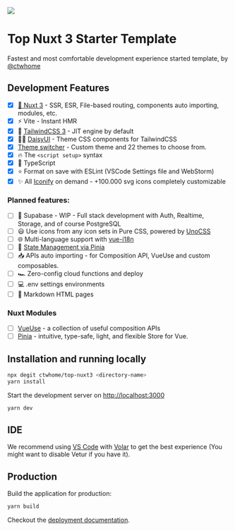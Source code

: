 ![](https://user-images.githubusercontent.com/4195550/147338199-cff47e80-f05c-4b3d-afe0-1c7b8aad08e4.png)

# Top Nuxt 3 Starter Template

Fastest and most comfortable development experience started template, by [@ctwhome](https://github.com/ctwhome)

## Development Features

* [x] [💚 Nuxt 3](https://v3.nuxtjs.org) - SSR, ESR, File-based routing, components auto importing, modules, etc.
* [x] ⚡️ Vite - Instant HMR
* [x] 🎨 [TailwindCSS 3](https://tailwindcss.com/) - JIT engine by default
* [x] 👩‍🎨 [DaisyUI](https://daisyui.com) - Theme CSS components for TailwindCSS
* [x] [Theme switcher](https://github.com/saadeghi/theme-change) - Custom theme and 22 themes to choose from. 
* [x] 🔥 The `<script setup>` syntax
* [x] 🦾 TypeScript
* [x] ⭐️ Format on save with ESLint (VSCode Settings file and WebStorm)
* [x] ✨ All [Iconify](https://iconify.design/) on demand - +100.000 svg icons completely customizable

### Planned features:

*   [ ] 🐘 Supabase - WIP - Full stack development with Auth, Realtime, Storage, and of course PostgreSQL
*   [ ] 😃 Use icons from any icon sets in Pure CSS, powered by [UnoCSS](https://github.com/antfu/unocss)
*   [ ] 🌐 Multi-language support with [vue-i18n](https://github.com/intlify/vue-i18n-next)
*   [ ] 🍍 [State Management via Pinia](https://pinia.esm.dev/)
*   [ ] 📥 APIs auto importing - for Composition API, VueUse and custom composables.
*   [ ] 🏎 Zero-config cloud functions and deploy
*   [ ] 💻 .env settings environments
*   [ ] 📄 Markdown HTML pages

### Nuxt Modules

*   [ ] [VueUse](https://github.com/vueuse/vueuse) - a collection of useful composition APIs
*   [ ] [Pinia](https://pinia.esm.dev/) - intuitive, type-safe, light, and flexible Store for Vue.

## Installation and running locally

```bash
npx degit ctwhome/top-nuxt3 <directory-name>
yarn install
```

Start the development server on [http://localhost:3000](http://localhost:3000)

```bash
yarn dev
```

## IDE

We recommend using [VS Code](https://code.visualstudio.com/) with [Volar](https://github.com/johnsoncodehk/volar) to get the best experience (You might want to disable Vetur if you have it).

## Production

Build the application for production:

```bash
yarn build
```

Checkout the [deployment documentation](https://v3.nuxtjs.org/docs/deployment).
